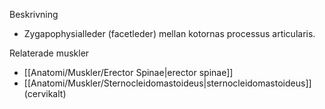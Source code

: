 Beskrivning
- Zygapophysialleder (facetleder) mellan kotornas processus articularis.

Relaterade muskler
- [[Anatomi/Muskler/Erector Spinae|erector spinae]]
- [[Anatomi/Muskler/Sternocleidomastoideus|sternocleidomastoideus]] (cervikalt)
